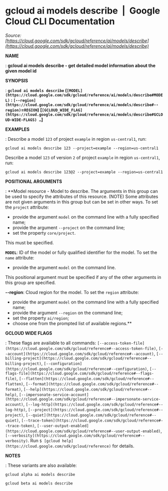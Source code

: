 # gcloud ai models describe  |  Google Cloud CLI Documentation

*Source: [https://cloud.google.com/sdk/gcloud/reference/ai/models/describe](https://cloud.google.com/sdk/gcloud/reference/ai/models/describe)*

**NAME**

: **gcloud ai models describe - get detailed model information about the given model id**

**SYNOPSIS**

: **`gcloud ai models describe` (`[MODEL](https://cloud.google.com/sdk/gcloud/reference/ai/models/describe#MODEL)` : `[--region](https://cloud.google.com/sdk/gcloud/reference/ai/models/describe#--region)`=`REGION`) [`[GCLOUD_WIDE_FLAG](https://cloud.google.com/sdk/gcloud/reference/ai/models/describe#GCLOUD-WIDE-FLAGS) …`]**

**EXAMPLES**

: Describe a model `123` of project `example` in region
`us-central1`, run:

```
gcloud ai models describe 123 --project=example --region=us-central1
```

Describe a model `123` of version `2` of project
`example` in region `us-central1`, run:

```
gcloud ai models describe 123@2 --project=example --region=us-central1
```

**POSITIONAL ARGUMENTS**

: **Model resource - Model to describe. The arguments in this group can be used to
specify the attributes of this resource. (NOTE) Some attributes are not given
arguments in this group but can be set in other ways.
To set the `project` attribute:

- provide the argument `model` on the command line with a fully
specified name;
- provide the argument `--project` on the command line;
- set the property `core/project`.

This must be specified.

**`MODEL`**:
ID of the model or fully qualified identifier for the model.
To set the `name` attribute:

- provide the argument `model` on the command line.

This positional argument must be specified if any of the other arguments in this
group are specified.

**--region**:
Cloud region for the model.
To set the `region` attribute:

- provide the argument `model` on the command line with a fully
specified name;
- provide the argument `--region` on the command line;
- set the property `ai/region`;
- choose one from the prompted list of available regions.**

**GCLOUD WIDE FLAGS**

: These flags are available to all commands: `[--access-token-file](https://cloud.google.com/sdk/gcloud/reference#--access-token-file)`,
`[--account](https://cloud.google.com/sdk/gcloud/reference#--account)`, `[--billing-project](https://cloud.google.com/sdk/gcloud/reference#--billing-project)`,
`[--configuration](https://cloud.google.com/sdk/gcloud/reference#--configuration)`,
`[--flags-file](https://cloud.google.com/sdk/gcloud/reference#--flags-file)`,
`[--flatten](https://cloud.google.com/sdk/gcloud/reference#--flatten)`, `[--format](https://cloud.google.com/sdk/gcloud/reference#--format)`, `[--help](https://cloud.google.com/sdk/gcloud/reference#--help)`, `[--impersonate-service-account](https://cloud.google.com/sdk/gcloud/reference#--impersonate-service-account)`,
`[--log-http](https://cloud.google.com/sdk/gcloud/reference#--log-http)`,
`[--project](https://cloud.google.com/sdk/gcloud/reference#--project)`, `[--quiet](https://cloud.google.com/sdk/gcloud/reference#--quiet)`, `[--trace-token](https://cloud.google.com/sdk/gcloud/reference#--trace-token)`, `[--user-output-enabled](https://cloud.google.com/sdk/gcloud/reference#--user-output-enabled)`,
`[--verbosity](https://cloud.google.com/sdk/gcloud/reference#--verbosity)`.
Run `$ [gcloud help](https://cloud.google.com/sdk/gcloud/reference)` for details.

**NOTES**

: These variants are also available:

```
gcloud alpha ai models describe
```

```
gcloud beta ai models describe
```